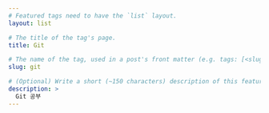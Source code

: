 ```yaml
---
# Featured tags need to have the `list` layout.
layout: list

# The title of the tag's page.
title: Git

# The name of the tag, used in a post's front matter (e.g. tags: [<slug>]).
slug: git

# (Optional) Write a short (~150 characters) description of this featured tag.
description: >
  Git 공부
---
```


